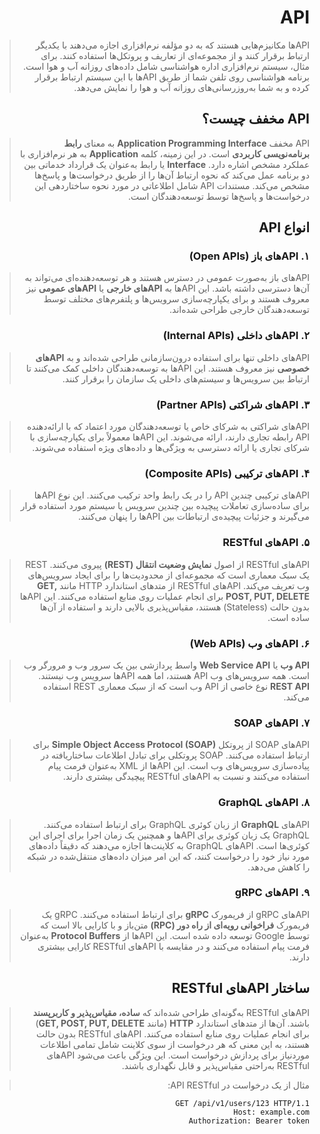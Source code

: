 <div dir="rtl">

# API

> APIها مکانیزم‌هایی هستند که به دو مؤلفه نرم‌افزاری اجازه می‌دهند با یکدیگر ارتباط برقرار کنند و از مجموعه‌ای از تعاریف و پروتکل‌ها استفاده کنند. برای مثال، سیستم نرم‌افزاری اداره هواشناسی شامل داده‌های روزانه آب و هوا است. برنامه هواشناسی روی تلفن شما از طریق APIها با این سیستم ارتباط برقرار کرده و به شما به‌روزرسانی‌های روزانه آب و هوا را نمایش می‌دهد.

## API مخفف چیست؟

> API مخفف **Application Programming Interface** به معنای **رابط برنامه‌نویسی کاربردی** است. در این زمینه، کلمه **Application** به هر نرم‌افزاری با عملکرد مشخص اشاره دارد. **Interface** یا رابط به‌عنوان یک قرارداد خدماتی بین دو برنامه عمل می‌کند که نحوه ارتباط آن‌ها را از طریق درخواست‌ها و پاسخ‌ها مشخص می‌کند. مستندات API شامل اطلاعاتی در مورد نحوه ساختاردهی این درخواست‌ها و پاسخ‌ها توسط توسعه‌دهندگان است.

## انواع API

### ۱. APIهای باز (Open APIs)

> APIهای باز به‌صورت عمومی در دسترس هستند و هر توسعه‌دهنده‌ای می‌تواند به آن‌ها دسترسی داشته باشد. این APIها به **APIهای خارجی** یا **APIهای عمومی** نیز معروف هستند و برای یکپارچه‌سازی سرویس‌ها و پلتفرم‌های مختلف توسط توسعه‌دهندگان خارجی طراحی شده‌اند.

### ۲. APIهای داخلی (Internal APIs)

> APIهای داخلی تنها برای استفاده درون‌سازمانی طراحی شده‌اند و به **APIهای خصوصی** نیز معروف هستند. این APIها به توسعه‌دهندگان داخلی کمک می‌کنند تا ارتباط بین سرویس‌ها و سیستم‌های داخلی یک سازمان را برقرار کنند.

### ۳. APIهای شراکتی (Partner APIs)

> APIهای شراکتی به شرکای خاص یا توسعه‌دهندگان مورد اعتماد که با ارائه‌دهنده API رابطه تجاری دارند، ارائه می‌شوند. این APIها معمولاً برای یکپارچه‌سازی با شرکای تجاری یا ارائه دسترسی به ویژگی‌ها و داده‌های ویژه استفاده می‌شوند.

### ۴. APIهای ترکیبی (Composite APIs)

> APIهای ترکیبی چندین API را در یک رابط واحد ترکیب می‌کنند. این نوع APIها برای ساده‌سازی تعاملات پیچیده بین چندین سرویس یا سیستم مورد استفاده قرار می‌گیرند و جزئیات پیچیده‌ی ارتباطات بین APIها را پنهان می‌کنند.

### ۵. APIهای RESTful

> APIهای RESTful از اصول **نمایش وضعیت انتقال (REST)** پیروی می‌کنند. REST یک سبک معماری است که مجموعه‌ای از محدودیت‌ها را برای ایجاد سرویس‌های وب تعریف می‌کند. APIهای RESTful از متدهای استاندارد HTTP مانند **GET, POST, PUT, DELETE** برای انجام عملیات روی منابع استفاده می‌کنند. این APIها بدون حالت (Stateless) هستند، مقیاس‌پذیری بالایی دارند و استفاده از آن‌ها ساده است.

### ۶. APIهای وب (Web APIs)

> **API وب** یا **Web Service API** واسط پردازشی بین یک سرور وب و مرورگر وب است. همه سرویس‌های وب API هستند، اما همه APIها سرویس وب نیستند. **REST API** نوع خاصی از API وب است که از سبک معماری REST استفاده می‌کند.

### ۷. APIهای SOAP

> APIهای SOAP از پروتکل **Simple Object Access Protocol (SOAP)** برای ارتباط استفاده می‌کنند. SOAP پروتکلی برای تبادل اطلاعات ساختاریافته در پیاده‌سازی سرویس‌های وب است. این APIها از XML به‌عنوان فرمت پیام استفاده می‌کنند و نسبت به APIهای RESTful پیچیدگی بیشتری دارند.

### ۸. APIهای GraphQL

> APIهای **GraphQL** از زبان کوئری GraphQL برای ارتباط استفاده می‌کنند. GraphQL یک زبان کوئری برای APIها و همچنین یک زمان اجرا برای اجرای این کوئری‌ها است. APIهای GraphQL به کلاینت‌ها اجازه می‌دهند که دقیقاً داده‌های مورد نیاز خود را درخواست کنند، که این امر میزان داده‌های منتقل‌شده در شبکه را کاهش می‌دهد.

### ۹. APIهای gRPC

> APIهای gRPC از فریمورک **gRPC** برای ارتباط استفاده می‌کنند. gRPC یک فریمورک **فراخوانی رویه‌ای از راه دور (RPC)** متن‌باز و با کارایی بالا است که توسط Google توسعه داده شده است. این APIها از **Protocol Buffers** به‌عنوان فرمت پیام استفاده می‌کنند و در مقایسه با APIهای RESTful کارایی بیشتری دارند.

## ساختار APIهای RESTful

> APIهای RESTful به‌گونه‌ای طراحی شده‌اند که **ساده، مقیاس‌پذیر و کاربرپسند** باشند. آن‌ها از متدهای استاندارد **HTTP** (مانند **GET, POST, PUT, DELETE**) برای انجام عملیات روی منابع استفاده می‌کنند. APIهای RESTful بدون حالت هستند، به این معنی که هر درخواست از سوی کلاینت شامل تمامی اطلاعات موردنیاز برای پردازش درخواست است. این ویژگی باعث می‌شود APIهای RESTful به‌راحتی مقیاس‌پذیر و قابل نگهداری باشند.

> مثال از یک درخواست در API RESTful:

```http
GET /api/v1/users/123 HTTP/1.1
Host: example.com
Authorization: Bearer token
```
</div>

